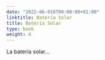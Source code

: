 ```yaml
---
date: "2022-06-016T00:00:00+01:00"
linktitle: Batería Solar
title: Batería Solar
type: book
weight: 4
---
```


La batería solar...